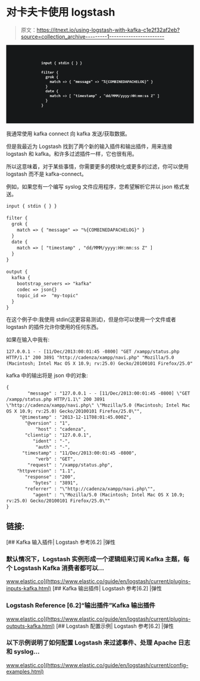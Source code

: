 # 对卡夫卡使用 logstash

> 原文：<https://itnext.io/using-logstash-with-kafka-c1e2f32af2eb?source=collection_archive---------1----------------------->

![](img/6760d8a296aa060820762afe56cf4111.png)

我通常使用 kafka connect 向 kafka 发送/获取数据。

但是我最近为 Logstash 找到了两个新的输入插件和输出插件，用来连接 logstash 和 kafka。和许多过滤插件一样，它也很有用。

所以这意味着，对于某些事情，你需要更多的模块化或更多的过滤，你可以使用 logstash 而不是 kafka-connect。

例如，如果您有一个编写 syslog 文件应用程序，您希望解析它并以 json 格式发送。

```
input { stdin { } }

filter {
  grok {
    match => { "message" => "%{COMBINEDAPACHELOG}" }
  }
  date {
    match => [ "timestamp" , "dd/MMM/yyyy:HH:mm:ss Z" ]
  }
}

output {
  kafka { 
    bootstrap_servers => "kafka"
    codec => json{}
    topic_id =>  "my-topic"
  }
}
```

在这个例子中:我使用 stdin(这更容易测试)，但是你可以使用一个文件或者 logstash 的插件允许你使用的任何东西。

如果在输入中我有:

```
127.0.0.1 - - [11/Dec/2013:00:01:45 -0800] "GET /xampp/status.php HTTP/1.1" 200 3891 "http://cadenza/xampp/navi.php" "Mozilla/5.0 (Macintosh; Intel Mac OS X 10.9; rv:25.0) Gecko/20100101 Firefox/25.0"
```

kafka 中的输出将是 json 中的对象:

```
{
        "message" : "127.0.0.1 - - [11/Dec/2013:00:01:45 -0800] \"GET /xampp/status.php HTTP/1.1\" 200 3891 \"http://cadenza/xampp/navi.php\" \"Mozilla/5.0 (Macintosh; Intel Mac OS X 10.9; rv:25.0) Gecko/20100101 Firefox/25.0\"",
     "@timestamp" : "2013-12-11T08:01:45.000Z",
       "@version" : "1",
           "host" : "cadenza",
       "clientip" : "127.0.0.1",
          "ident" : "-",
           "auth" : "-",
      "timestamp" : "11/Dec/2013:00:01:45 -0800",
           "verb" : "GET",
        "request" : "/xampp/status.php",
    "httpversion" : "1.1",
       "response" : "200",
          "bytes" : "3891",
       "referrer" : "\"http://cadenza/xampp/navi.php\"",
          "agent" : "\"Mozilla/5.0 (Macintosh; Intel Mac OS X 10.9; rv:25.0) Gecko/20100101 Firefox/25.0\""
}
```

## 链接:

[](https://www.elastic.co/guide/en/logstash/current/plugins-inputs-kafka.html) [## Kafka 输入插件| Logstash 参考[6.2] |弹性

### 默认情况下，Logstash 实例形成一个逻辑组来订阅 Kafka 主题，每个 Logstash Kafka 消费者都可以…

www.elastic.co](https://www.elastic.co/guide/en/logstash/current/plugins-inputs-kafka.html) [](https://www.elastic.co/guide/en/logstash/current/plugins-outputs-kafka.html) [## Kafka 输出插件| Logstash 参考[6.2] |弹性

### Logstash Reference [6.2]“输出插件”Kafka 输出插件

www.elastic.co](https://www.elastic.co/guide/en/logstash/current/plugins-outputs-kafka.html) [](https://www.elastic.co/guide/en/logstash/current/config-examples.html) [## Logstash 配置示例| Logstash 参考[6.2] |弹性

### 以下示例说明了如何配置 Logstash 来过滤事件、处理 Apache 日志和 syslog…

www.elastic.co](https://www.elastic.co/guide/en/logstash/current/config-examples.html)